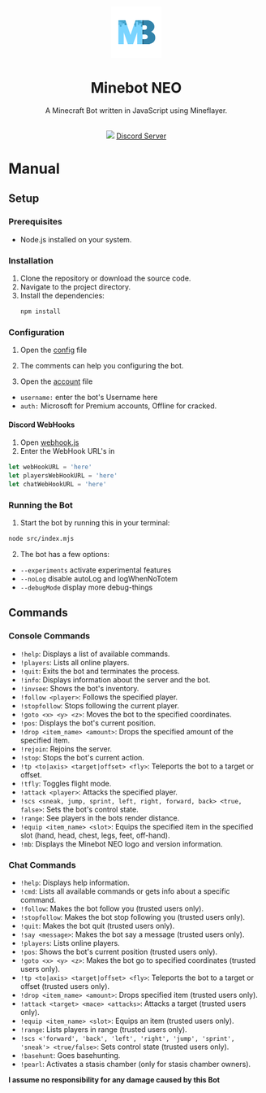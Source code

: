<p align="center">
<img src="images/logo.png" alt="minebot-neo-logo" width="20%"/>
</p>

<h1 align="center">Minebot NEO</h1>
<p align="center">A Minecraft Bot written in JavaScript using Mineflayer.</p> 

<div align="center">
    <br>
    <img src="https://tokei.rs/b1/github/eglijohn/minebot-neo?category=code"/>
<a href="https://discord.gg/CKySgRzUYp">Discord Server</a>
</div>


# Manual

## Setup

### Prerequisites
- Node.js installed on your system.

### Installation
1. Clone the repository or download the source code.
2. Navigate to the project directory.
3. Install the dependencies:
    ```sh
    npm install
    ```

### Configuration
1. Open the [config](config/CONFIG.jsonc) file
2. The comments can help you configuring the bot.

3. Open the [account](config/ACCOUNT.json) file
- `username:` enter the bot's Username here
- `auth:` Microsoft for Premium accounts, Offline for cracked.

#### Discord WebHooks
1. Open [webhook.js](src/webhook.js)
2. Enter the WebHook URL's in
```js
let webHookURL = 'here'
let playersWebHookURL = 'here'
let chatWebHookURL = 'here'
```

### Running the Bot
1. Start the bot by running this in your terminal:
```sh
node src/index.mjs
```
2. The bot has a few options:
- `--experiments` activate experimental features
- `--noLog` disable autoLog and logWhenNoTotem
- `--debugMode` display more debug-things

## Commands

### Console Commands
- `!help`: Displays a list of available commands.
- `!players`: Lists all online players.
- `!quit`: Exits the bot and terminates the process.
- `!info`: Displays information about the server and the bot.
- `!invsee`: Shows the bot's inventory.
- `!follow <player>`: Follows the specified player.
- `!stopfollow`: Stops following the current player.
- `!goto <x> <y> <z>`: Moves the bot to the specified coordinates.
- `!pos`: Displays the bot's current position.
- `!drop <item_name> <amount>`: Drops the specified amount of the specified item.
- `!rejoin`: Rejoins the server.
- `!stop`: Stops the bot's current action.
- `!tp <to|axis> <target|offset> <fly>`: Teleports the bot to a target or offset.
- `!tfly`: Toggles flight mode.
- `!attack <player>`: Attacks the specified player.
- `!scs <sneak, jump, sprint, left, right, forward, back> <true, false>`: Sets the bot's control state.
- `!range`: See players in the bots render distance.
- `!equip <item_name> <slot>`: Equips the specified item in the specified slot (hand, head, chest, legs, feet, off-hand).
- `!mb`: Displays the Minebot NEO logo and version information.

### Chat Commands
- `!help`: Displays help information.
- `!cmd`: Lists all available commands or gets info about a specific command.
- `!follow`: Makes the bot follow you (trusted users only).
- `!stopfollow`: Makes the bot stop following you (trusted users only).
- `!quit`: Makes the bot quit (trusted users only).
- `!say <message>`: Makes the bot say a message (trusted users only).
- `!players`: Lists online players.
- `!pos`: Shows the bot's current position (trusted users only).
- `!goto <x> <y> <z>`: Makes the bot go to specified coordinates (trusted users only).
- `!tp <to|axis> <target|offset> <fly>`: Teleports the bot to a target or offset (trusted users only).
- `!drop <item_name> <amount>`: Drops specified item (trusted users only).
- `!attack <target> <mace> <attacks>`: Attacks a target (trusted users only).
- `!equip <item_name> <slot>`: Equips an item (trusted users only).
- `!range`: Lists players in range (trusted users only).
- `!scs <'forward', 'back', 'left', 'right', 'jump', 'sprint', 'sneak'> <true/false>`: Sets control state (trusted users only).
- `!basehunt`: Goes basehunting.
- `!pearl`: Activates a stasis chamber (only for stasis chamber owners).

**I assume no responsibility for any damage caused by this Bot**